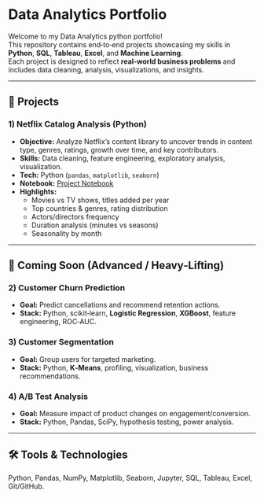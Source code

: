 # Data Analytics Portfolio

Welcome to my Data Analytics python portfolio!  
This repository contains end‑to‑end projects showcasing my skills in **Python**, **SQL**, **Tableau**, **Excel**, and **Machine Learning**.  
Each project is designed to reflect **real‑world business problems** and includes data cleaning, analysis, visualizations, and insights.

---

## 📂 Projects

### 1) Netflix Catalog Analysis (Python)
- **Objective:** Analyze Netflix’s content library to uncover trends in content type, genres, ratings, growth over time, and key contributors.
- **Skills:** Data cleaning, feature engineering, exploratory analysis, visualization.
- **Tech:** Python (`pandas`, `matplotlib`, `seaborn`)
- **Notebook:**
[Project Notebook](Python_portfolio/Python-Portfolio/01-netflix_analysis_project/netflix_analysis.ipynb)
- **Highlights:**
  - Movies vs TV shows, titles added per year
  - Top countries & genres, rating distribution
  - Actors/directors frequency
  - Duration analysis (minutes vs seasons)
  - Seasonality by month

---

## 🚀 Coming Soon (Advanced / Heavy‑Lifting)

### 2) Customer Churn Prediction
- **Goal:** Predict cancellations and recommend retention actions.
- **Stack:** Python, scikit‑learn, **Logistic Regression**, **XGBoost**, feature engineering, ROC‑AUC.

### 3) Customer Segmentation
- **Goal:** Group users for targeted marketing.
- **Stack:** Python, **K‑Means**, profiling, visualization, business recommendations.

### 4) A/B Test Analysis
- **Goal:** Measure impact of product changes on engagement/conversion.
- **Stack:** Python, Pandas, SciPy, hypothesis testing, power analysis.

---

## 🛠 Tools & Technologies
Python, Pandas, NumPy, Matplotlib, Seaborn, Jupyter, SQL, Tableau, Excel, Git/GitHub.
